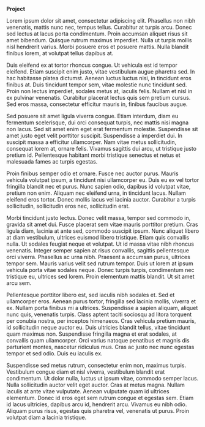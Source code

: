 **Project**

Lorem ipsum dolor sit amet, consectetur adipiscing elit. Phasellus non nibh venenatis, mattis nunc nec, tempus tellus. Curabitur at turpis arcu. Donec sed lectus at lacus porta condimentum. Proin accumsan aliquet risus sit amet bibendum. Quisque rutrum maximus imperdiet. Nulla ut turpis mollis nisl hendrerit varius. Morbi posuere eros et posuere mattis. Nulla blandit finibus lorem, at volutpat tellus dapibus at.

Duis eleifend ex at tortor rhoncus congue. Ut vehicula est id tempor eleifend. Etiam suscipit enim justo, vitae vestibulum augue pharetra sed. In hac habitasse platea dictumst. Aenean luctus luctus nisi, in tincidunt eros finibus at. Duis tincidunt tempor sem, vitae molestie nunc tincidunt sed. Proin non lectus imperdiet, sodales metus at, iaculis felis. Nullam et nisl in ex pulvinar venenatis. Curabitur placerat lectus quis sem pretium cursus. Sed eros massa, consectetur efficitur mauris in, finibus faucibus augue.

Sed posuere sit amet ligula viverra congue. Etiam interdum, diam eu fermentum scelerisque, dui orci consequat turpis, nec mattis nisi magna non lacus. Sed sit amet enim eget erat fermentum molestie. Suspendisse sit amet justo eget velit porttitor suscipit. Suspendisse a imperdiet dui. In suscipit massa a efficitur ullamcorper. Nam vitae metus sollicitudin, consequat lorem at, ornare felis. Vivamus sagittis dui arcu, ut tristique justo pretium id. Pellentesque habitant morbi tristique senectus et netus et malesuada fames ac turpis egestas.

Proin finibus semper odio et ornare. Fusce nec auctor purus. Mauris vehicula volutpat ipsum, a tincidunt nisi ullamcorper eu. Duis eu ex vel tortor fringilla blandit nec et purus. Nunc sapien odio, dapibus id volutpat vitae, pretium non enim. Aliquam nec eleifend urna, in tincidunt lacus. Nullam eleifend eros tortor. Donec mollis lacus vel lacinia auctor. Curabitur a turpis sollicitudin, sollicitudin eros nec, sollicitudin erat.

Morbi tincidunt justo lectus. Donec velit massa, tempor sed commodo in, gravida sit amet dui. Fusce placerat sem vitae mauris porttitor pretium. Cras ligula diam, lacinia at ante sed, commodo suscipit ipsum. Nunc aliquet libero at diam vestibulum, ultrices euismod libero tristique. Etiam quis convallis nulla. Ut sodales feugiat neque et volutpat. Ut id massa vitae nibh rhoncus venenatis. Integer semper sapien at risus convallis, sagittis pellentesque orci viverra. Phasellus ac urna nibh. Praesent a accumsan purus, ultrices tempor sem. Mauris varius velit sed rutrum tempor. Duis ut lorem at ipsum vehicula porta vitae sodales neque. Donec turpis turpis, condimentum nec tristique eu, ultrices sed lorem. Proin elementum mattis blandit. Ut sit amet arcu sem.

Pellentesque porttitor libero est, sed iaculis nibh sodales et. Sed et ullamcorper eros. Aenean purus tortor, fringilla sed lacinia mollis, viverra et ex. Nullam porta finibus mi a ultrices. Suspendisse a sapien aliquam, aliquet nunc quis, venenatis turpis. Class aptent taciti sociosqu ad litora torquent per conubia nostra, per inceptos himenaeos. Cras vehicula pretium mauris, id sollicitudin neque auctor eu. Duis ultricies blandit tellus, vitae tincidunt quam maximus non. Suspendisse fringilla magna et erat sodales, at convallis quam ullamcorper. Orci varius natoque penatibus et magnis dis parturient montes, nascetur ridiculus mus. Cras ac justo nec nunc egestas tempor et sed odio. Duis eu iaculis ex.

Suspendisse sed metus rutrum, consectetur enim non, maximus turpis. Vestibulum congue diam et nisl viverra, vestibulum blandit erat condimentum. Ut dolor nulla, luctus ut ipsum vitae, commodo semper lacus. Nulla sollicitudin auctor velit eget auctor. Cras at metus magna. Nullam iaculis at ante vitae vulputate. Aenean vulputate quam id ultrices elementum. Donec id eros eget sem rutrum congue et egestas sem. Etiam id lacus ultricies, dapibus arcu id, hendrerit arcu. Vivamus eu nibh odio. Aliquam purus risus, egestas quis pharetra vel, venenatis ut purus. Proin volutpat diam a lacinia tristique.
